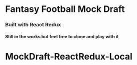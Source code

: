 # Fantasy Football Mock Draft

### Built with React Redux

#### Still in the works but feel free to clone and play with it
# MockDraft-ReactRedux-Local
